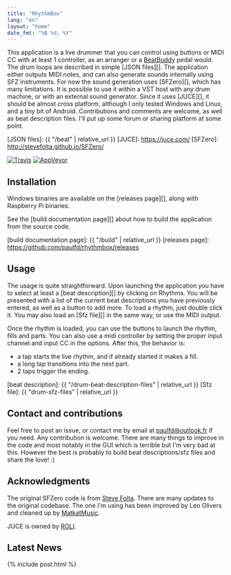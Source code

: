 ```yaml
---
title: "RhythmBox"
lang: "en"
layout: "home"
date_fmt: "%B %d, %Y"
---
```

<div markdown="1" class="jumbotron p-4 mb-3">

This application is a live drummer that you can control using buttons or MIDI CC
with at least 1 controller, as an arranger or a [BeatBuddy][] pedal would.
The drum loops are described in simple [JSON files][].
The application either outputs MIDI notes, and can also generate sounds
internally using SFZ instruments.
For now the sound generation uses [SFZero][], which has many limitations.
It is possible to use it within a VST host with any drum machine,
or with an external sound generator.
Since it uses [JUCE][], it should be almost cross platform,
although I only tested Windows and Linux, and a tiny bit of Android.
Contributions and comments are welcome, as well as beat description files.
I'll put up some forum or sharing platform at some point.

[BeatBuddy]: https://singularsound.com/
[JSON files]: {{ "/beat" | relative_url }}
[JUCE]: https://juce.com/
[SFZero]: http://stevefolta.github.io/SFZero/

[![Travis](https://img.shields.io/travis/com/sfztools/rhythmbox.svg?label=Linux-macOS&style=popout&logo=travis)](https://travis-ci.com/sfztools/rhythmbox)
[![AppVeyor](https://img.shields.io/appveyor/ci/redtide/rhythmbox.svg?label=Windows&style=popout&logo=appveyor)](https://ci.appveyor.com/project/sfztools/rhythmbox)

</div>

## Installation

Windows binaries are available on the [releases page][],
along with Raspberry Pi binaries.

See the [build documentation page][] about how to build the application
from the source code.

[build documentation page]: {{ "/build" | relative_url }}
[releases page]: https://github.com/paulfd/rhythmbox/releases

## Usage

The usage is quite straightforward.
Upon launching the application you have to select at least a [beat description][]
by clicking on Rhythms.
You will be presented with a list of the current beat descriptions you have
previously entered, as well as a button to add more.
To load a rhythm, just double click it.
You may also load an [Sfz file][] in the same way, or use the MIDI output.

Once the rhythm is loaded, you can use the buttons to launch the rhythm,
fills and parts.
You can also use a midi controller
by setting the proper input channel and input CC in the options.
After this, the behavior is:
- a tap starts the live rhythm, and if already started it makes a fill.
- a long tap transitions into the next part.
- 2 taps trigger the ending.

[beat description]: {{ "/drum-beat-description-files" | relative_url }}
[Sfz file]: {{ "drum-sfz-files" | relative_url }}

## Contact and contributions

Feel free to post an issue, or contact me by email at paulfd@outlook.fr if you need.
Any contribution is welcome.
There are many things to improve in the code and most notably in the GUI
which is terrible but I'm very bad at this.
However the best is probably to build beat descriptions/sfz files
and share the love! :)

## Acknowledgments

The original SFZero code is from [Steve Folta](http://stevefolta.github.io/SFZero/).
There are many updates to the original codebase.
The one I'm using has been improved by Leo Olivers and cleaned up by [MatkatMusic](https://github.com/matkatmusic).

JUCE is owned by [ROLI](https://roli.com/).

## Latest News

{% include post.html %}

